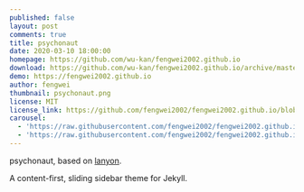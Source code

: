 ```yaml
---
published: false
layout: post
comments: true
title: psychonaut
date: 2020-03-10 18:00:00
homepage: https://github.com/wu-kan/fengwei2002.github.io
download: https://github.com/wu-kan/fengwei2002.github.io/archive/master.zip
demo: https://fengwei2002.github.io
author: fengwei
thumbnail: psychonaut.png
license: MIT
license_link: https://github.com/fengwei2002/fengwei2002.github.io/blob/master/LICENSE
carousel:
  - 'https://raw.githubusercontent.com/fengwei2002/fengwei2002.github.io/master/public/image/template01.png'
  - 'https://raw.githubusercontent.com/fengwei2002/fengwei2002.github.io/master/public/image/template02.png'
---
```


psychonaut, based on [lanyon](https://github.com/poole/lanyon).

A content-first, sliding sidebar theme for Jekyll.

